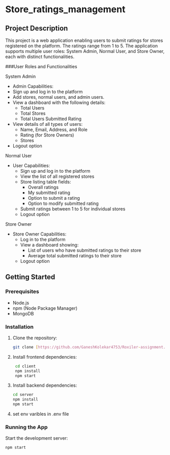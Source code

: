 # Store_ratings_management

## Project Description
This project is a web application enabling users to submit ratings for stores registered on the platform. The ratings range from 1 to 5. The application supports multiple user roles: System Admin, Normal User, and Store Owner, each with distinct functionalities.

###User Roles and Functionalities

System Admin
- Admin Capabilities:
 - Sign up and log in to the platform
  - Add stores, normal users, and admin users.
  - View a dashboard with the following details:
    - Total Users
    - Total Stores
    - Total Users Submitted Rating
 - View details of all types of users:
    - Name, Email, Address, and Role
    - Rating (for Store Owners)
    - Stores
 - Logout option

Normal User
- User Capabilities:
  - Sign up and log in to the platform
  - View the list of all registered stores
  - Store listing table fields:
    - Overall ratings
    - My submitted rating
    - Option to submit a rating
    - Option to modify submitted rating
  - Submit ratings between 1 to 5 for individual stores
  - Logout option

Store Owner
- Store Owner Capabilities:
  - Log in to the platform
  - View a dashboard showing:
    - List of users who have submitted ratings to their store
    - Average total submitted ratings to their store
  - Logout option



## Getting Started

### Prerequisites

- Node.js
- npm (Node Package Manager)
- MongoDB

### Installation

1. Clone the repository:

    ```bash
    git clone [https://github.com/GaneshKolekar4753/Roxiler-assignment.git]
    ```

2. Install frontend dependencies:
   ```bash
    cd client
    npm install
    npm start
    ```
4. Install backend dependencies:
      ```bash
    cd server
    npm install
    npm start
    ```
6. set env varibles in .env file

   

   
### Running the App

Start the development server:

```bash
npm start



